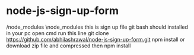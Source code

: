 ﻿# node-js-sign-up-form
/node_modules
\node_modules
this is sign up file 
git bash should installed in your pc
open cmd
run this line
git clone https://github.com/abhilashrawal/node-js-sign-up-form.git
npm install
or
download zip file and compressed then
npm install
